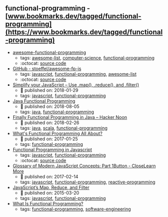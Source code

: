 functional-programming - [www.bookmarks.dev/tagged/functional-programming](https://www.bookmarks.dev/tagged/functional-programming)
---
* [awesome-functional-programming](https://github.com/lucasviola/awesome-functional-programming#readme)
    * tags: [awesome-list](../tagged/awesome-list.md), [computer-science](../tagged/computer-science.md), [functional-programming](../tagged/functional-programming.md)
    * :octocat: [source code](https://github.com/lucasviola/awesome-functional-programming#readme)
* [GitHub - stoeffel/awesome-fp-js](https://github.com/stoeffel/awesome-fp-js#readme)
    * tags: [javascript](../tagged/javascript.md), [functional-programming](../tagged/functional-programming.md), [awesome-list](../tagged/awesome-list.md)
    * :octocat: [source code](https://github.com/stoeffel/awesome-fp-js)
* [Simplify your JavaScript – Use .map(), .reduce(), and .filter()](https://medium.com/poka-techblog/simplify-your-javascript-use-map-reduce-and-filter-bd02c593cc2d)
    * :calendar: published on: 2018-01-29
    * tags: [javascript](../tagged/javascript.md), [functional-programming](../tagged/functional-programming.md)
* [Java Functional Programming](http://tutorials.jenkov.com/java-functional-programming/index.html)
    * :calendar: published on: 2018-08-05
    * tags: [java](../tagged/java.md), [functional-programming](../tagged/functional-programming.md)
* [Finally Functional Programming in Java – Hacker Noon](https://hackernoon.com/finally-functional-programming-in-java-ad4d388fb92e)
    * :calendar: published on: 2018-02-26
    * tags: [java](../tagged/java.md), [scala](../tagged/scala.md), [functional-programming](../tagged/functional-programming.md)
* [What's Functional Programming All About?](http://www.lihaoyi.com/post/WhatsFunctionalProgrammingAllAbout.html)
    * :calendar: published on: 2017-01-25
    * tags: [functional-programming](../tagged/functional-programming.md)
* [Functional Programming in Javascript](http://reactivex.io/learnrx/)
    * tags: [javascript](../tagged/javascript.md), [functional-programming](../tagged/functional-programming.md)
    * :octocat: [source code](https://github.com/ReactiveX/learnrx)
* [Glossary of Modern JavaScript Concepts: Part 1Button - CloseLearn More](https://auth0.com/blog/glossary-of-modern-javascript-concepts/)
    * :calendar: published on: 2017-02-14
    * tags: [javascript](../tagged/javascript.md), [functional-programming](../tagged/functional-programming.md), [reactive-programming](../tagged/reactive-programming.md)
* [JavaScript’s Map, Reduce, and Filter](https://danmartensen.svbtle.com/javascripts-map-reduce-and-filter)
    * :calendar: published on: 2015-03-20
    * tags: [javascript](../tagged/javascript.md), [functional-programming](../tagged/functional-programming.md)
* [What Is Functional Programming?](http://blog.jenkster.com/2015/12/what-is-functional-programming.html)
    * tags: [functional-programming](../tagged/functional-programming.md), [software-engineering](../tagged/software-engineering.md)
